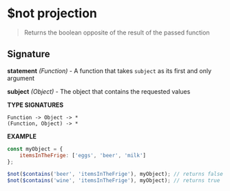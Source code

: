 # $not projection

> Returns the boolean opposite of the result of the passed function

## Signature

**statement** *(Function)* - A function that takes `subject` as its first and only argument

**subject** *(Object)* - The object that contains the requested values

**TYPE SIGNATURES**
```
Function -> Object -> *
(Function, Object) -> *
```

**EXAMPLE**
```js
const myObject = {
    itemsInTheFrige: ['eggs', 'beer', 'milk']
};

$not($contains('beer', 'itemsInTheFrige'), myObject); // returns false
$not($contains('wine', 'itemsInTheFrige'), myObject); // returns true
```
